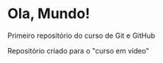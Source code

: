 # Ola, Mundo!
 Primeiro repositório do curso de Git e GitHub

Repositório criado para o "curso em vídeo"
